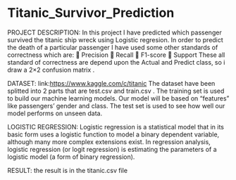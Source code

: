 # Titanic_Survivor_Prediction
PROJECT DESCRIPTION: In this project I have predicted which passenger survived the titanic ship wreck using Logistic regresion.
In order to predict the death of a particular passenger I have used some other standards of correctness which are:  Precision  Recall  F1-score  Support These all standard of correctness are depend upon the Actual and Predict class, so i draw a 2×2 confusion matrix .

DATASET: link:https://www.kaggle.com/c/titanic
The dataset have been splitted into 2 parts that are test.csv and train.csv .
The training set is used to build our machine learning models. Our model will be based on “features” like passengers’ gender and class. 
The test set is used to see how well our model performs on unseen data.


LOGISTIC REGRESSION:
Logistic regression is a statistical model that in its basic form uses a logistic function to model a binary dependent variable, although many more complex extensions exist. In regression analysis, logistic regression (or logit regression) is estimating the parameters of a logistic model (a form of binary regression).

RESULT:
the result is in the titanic.csv file
